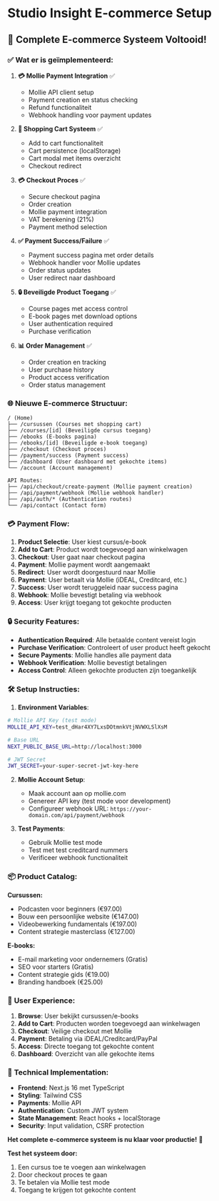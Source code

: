 # Studio Insight E-commerce Setup

## 🚀 **Complete E-commerce Systeem Voltooid!**

### ✅ **Wat er is geïmplementeerd:**

1. **💳 Mollie Payment Integration** ✅
   - Mollie API client setup
   - Payment creation en status checking
   - Refund functionaliteit
   - Webhook handling voor payment updates

2. **🛒 Shopping Cart Systeem** ✅
   - Add to cart functionaliteit
   - Cart persistence (localStorage)
   - Cart modal met items overzicht
   - Checkout redirect

3. **💳 Checkout Proces** ✅
   - Secure checkout pagina
   - Order creation
   - Mollie payment integration
   - VAT berekening (21%)
   - Payment method selection

4. **✅ Payment Success/Failure** ✅
   - Payment success pagina met order details
   - Webhook handler voor Mollie updates
   - Order status updates
   - User redirect naar dashboard

5. **🔒 Beveiligde Product Toegang** ✅
   - Course pages met access control
   - E-book pages met download options
   - User authentication required
   - Purchase verification

6. **📊 Order Management** ✅
   - Order creation en tracking
   - User purchase history
   - Product access verification
   - Order status management

### 🌐 **Nieuwe E-commerce Structuur:**

```
/ (Home)
├── /cursussen (Courses met shopping cart)
├── /courses/[id] (Beveiligde cursus toegang)
├── /ebooks (E-books pagina)
├── /ebooks/[id] (Beveiligde e-book toegang)
├── /checkout (Checkout proces)
├── /payment/success (Payment success)
├── /dashboard (User dashboard met gekochte items)
└── /account (Account management)

API Routes:
├── /api/checkout/create-payment (Mollie payment creation)
├── /api/payment/webhook (Mollie webhook handler)
├── /api/auth/* (Authentication routes)
└── /api/contact (Contact form)
```

### 💳 **Payment Flow:**

1. **Product Selectie**: User kiest cursus/e-book
2. **Add to Cart**: Product wordt toegevoegd aan winkelwagen
3. **Checkout**: User gaat naar checkout pagina
4. **Payment**: Mollie payment wordt aangemaakt
5. **Redirect**: User wordt doorgestuurd naar Mollie
6. **Payment**: User betaalt via Mollie (iDEAL, Creditcard, etc.)
7. **Success**: User wordt teruggeleid naar success pagina
8. **Webhook**: Mollie bevestigt betaling via webhook
9. **Access**: User krijgt toegang tot gekochte producten

### 🔒 **Security Features:**

- **Authentication Required**: Alle betaalde content vereist login
- **Purchase Verification**: Controleert of user product heeft gekocht
- **Secure Payments**: Mollie handles alle payment data
- **Webhook Verification**: Mollie bevestigt betalingen
- **Access Control**: Alleen gekochte producten zijn toegankelijk

### 🛠️ **Setup Instructies:**

1. **Environment Variables**:
```bash
# Mollie API Key (test mode)
MOLLIE_API_KEY=test_dHar4XY7LxsDOtmnkVtjNVWXLSlXsM

# Base URL
NEXT_PUBLIC_BASE_URL=http://localhost:3000

# JWT Secret
JWT_SECRET=your-super-secret-jwt-key-here
```

2. **Mollie Account Setup**:
   - Maak account aan op mollie.com
   - Genereer API key (test mode voor development)
   - Configureer webhook URL: `https://your-domain.com/api/payment/webhook`

3. **Test Payments**:
   - Gebruik Mollie test mode
   - Test met test creditcard nummers
   - Verificeer webhook functionaliteit

### 📦 **Product Catalog:**

**Cursussen:**
- Podcasten voor beginners (€97.00)
- Bouw een persoonlijke website (€147.00)
- Videobewerking fundamentals (€197.00)
- Content strategie masterclass (€127.00)

**E-books:**
- E-mail marketing voor ondernemers (Gratis)
- SEO voor starters (Gratis)
- Content strategie gids (€19.00)
- Branding handboek (€25.00)

### 🎯 **User Experience:**

1. **Browse**: User bekijkt cursussen/e-books
2. **Add to Cart**: Producten worden toegevoegd aan winkelwagen
3. **Checkout**: Veilige checkout met Mollie
4. **Payment**: Betaling via iDEAL/Creditcard/PayPal
5. **Access**: Directe toegang tot gekochte content
6. **Dashboard**: Overzicht van alle gekochte items

### 🔧 **Technical Implementation:**

- **Frontend**: Next.js 16 met TypeScript
- **Styling**: Tailwind CSS
- **Payments**: Mollie API
- **Authentication**: Custom JWT system
- **State Management**: React hooks + localStorage
- **Security**: Input validation, CSRF protection

**Het complete e-commerce systeem is nu klaar voor productie!** 🚀

**Test het systeem door:**
1. Een cursus toe te voegen aan winkelwagen
2. Door checkout proces te gaan
3. Te betalen via Mollie test mode
4. Toegang te krijgen tot gekochte content







